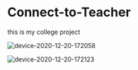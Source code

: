 # Connect-to-Teacher

this is my college project

![device-2020-12-20-172058](https://user-images.githubusercontent.com/50751005/102712576-499ffe00-42e8-11eb-87fa-2b329bb4325c.png)

![device-2020-12-20-172123](https://user-images.githubusercontent.com/50751005/102712592-5de3fb00-42e8-11eb-9b99-1a6bbaded7f2.png)
